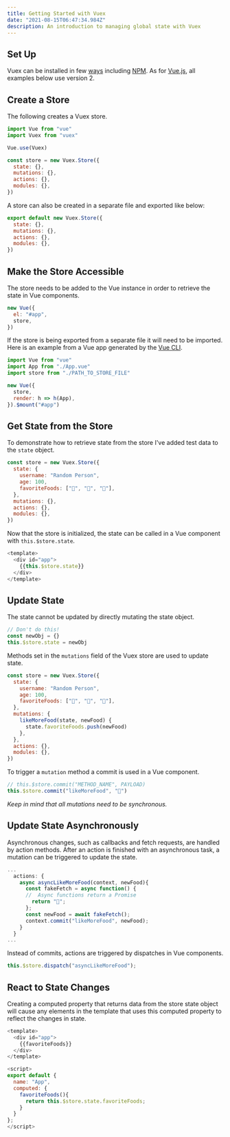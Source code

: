 ```yaml
---
title: Getting Started with Vuex
date: "2021-08-15T06:47:34.984Z"
description: An introduction to managing global state with Vuex
---
```


## Set Up

Vuex can be installed in few [ways](https://vuex.vuejs.org/installation.html#direct-download-cdn) including [NPM](https://www.npmjs.com/). As for [Vue.js](https://vuejs.org/v2/guide/), all examples below use version 2.

## Create a Store

The following creates a Vuex store.

```javascript
import Vue from "vue"
import Vuex from "vuex"

Vue.use(Vuex)

const store = new Vuex.Store({
  state: {},
  mutations: {},
  actions: {},
  modules: {},
})
```

A store can also be created in a separate file and exported like below:

```javascript
export default new Vuex.Store({
  state: {},
  mutations: {},
  actions: {},
  modules: {},
})
```

## Make the Store Accessible

The store needs to be added to the Vue instance in order to retrieve the state in Vue components.

```javascript
new Vue({
  el: "#app",
  store,
})
```

If the store is being exported from a separate file it will need to be imported. Here is an example from a Vue app generated by the [Vue CLI](https://cli.vuejs.org/).

```javascript
import Vue from "vue"
import App from "./App.vue"
import store from "./PATH_TO_STORE_FILE"

new Vue({
  store,
  render: h => h(App),
}).$mount("#app")
```

## Get State from the Store

To demonstrate how to retrieve state from the store I've added test data to the `state` object.

```javascript
const store = new Vuex.Store({
  state: {
    username: "Random Person",
    age: 100,
    favoriteFoods: ["🌮", "🍤", "🍦"],
  },
  mutations: {},
  actions: {},
  modules: {},
})
```

Now that the store is initialized, the state can be called in a Vue component with `this.$store.state`.

```javascript
<template>
  <div id="app">
    {{this.$store.state}}
  </div>
</template>
```

## Update State

The state cannot be updated by directly mutating the state object.

```javascript
// Don't do this!
const newObj = {}
this.$store.state = newObj
```

Methods set in the `mutations` field of the Vuex store are used to update state.

```javascript
const store = new Vuex.Store({
  state: {
    username: "Random Person",
    age: 100,
    favoriteFoods: ["🌮", "🍤", "🍦"],
  },
  mutations: {
    likeMoreFood(state, newFood) {
      state.favoriteFoods.push(newFood)
    },
  },
  actions: {},
  modules: {},
})
```

To trigger a `mutation` method a commit is used in a Vue component.

```javascript
// this.$store.commit("METHOD_NAME", PAYLOAD)
this.$store.commit("likeMoreFood", "🍕")
```

_Keep in mind that all mutations need to be synchronous._

## Update State Asynchronously

Asynchronous changes, such as callbacks and fetch requests, are handled by action methods. After an action is finished with an asynchronous task, a mutation can be triggered to update the state.

```javascript
...
  actions: {
    async asyncLikeMoreFood(context, newFood){
      const fakeFetch = async function() {
      //  Async functions return a Promise
        return "🌯";
      };
      const newFood = await fakeFetch();
      context.commit("likeMoreFood", newFood);
    }
  }
...
```

Instead of commits, actions are triggered by dispatches in Vue components.

```javascript
this.$store.dispatch("asyncLikeMoreFood");
```

## React to State Changes

Creating a computed property that returns data from the store state object will cause any elements in the template that uses this computed property to reflect the changes in state.

```javascript
<template>
  <div id="app">
    {{favoriteFoods}}
  </div>
</template>

<script>
export default {
  name: "App",
  computed: {
    favoriteFoods(){
      return this.$store.state.favoriteFoods;
    }
  }
};
</script>
```
